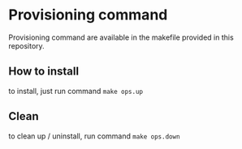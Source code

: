 # Provisioning command
Provisioning command are available in the makefile provided in this repository.

## How to install
to install, just run command `make ops.up`

## Clean
to clean up / uninstall, run command `make ops.down` 